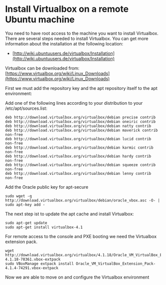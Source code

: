 # Install Virtualbox on a remote Ubuntu machine #

You need to have root access to the machine you want to install Virtualbox. There are several steps needed to install Virtualbox. You can get more information about the installation at the following location:

* [http://wiki.ubuntuusers.de/virtualbox/Installation](http://wiki.ubuntuusers.de/virtualbox/Installation)

Virtualbox can be downloaded from: [https://www.virtualbox.org/wiki/Linux_Downloads](https://www.virtualbox.org/wiki/Linux_Downloads)

First we must add the repository key and the apt repository itself to the apt environment:  

Add one of the following lines according to your distribution to your /etc/apt/sources.list:

````
deb http://download.virtualbox.org/virtualbox/debian precise contrib
deb http://download.virtualbox.org/virtualbox/debian oneiric contrib
deb http://download.virtualbox.org/virtualbox/debian natty contrib
deb http://download.virtualbox.org/virtualbox/debian maverick contrib non-free
deb http://download.virtualbox.org/virtualbox/debian lucid contrib non-free
deb http://download.virtualbox.org/virtualbox/debian karmic contrib non-free
deb http://download.virtualbox.org/virtualbox/debian hardy contrib non-free
deb http://download.virtualbox.org/virtualbox/debian squeeze contrib non-free
deb http://download.virtualbox.org/virtualbox/debian lenny contrib non-free
````

Add the Oracle public key for apt-secure  

```
sudo wget -q http://download.virtualbox.org/virtualbox/debian/oracle_vbox.asc -O- | sudo apt-key add - 
```

The next step ist to update the apt cache and install Virtualbox:

```
sudo apt-get update 
sudo apt-get install virtualbox-4.1       
```
    
For remote access to the console and PXE booting we need the Virtualbox extension pack. 

```
wget http://download.virtualbox.org/virtualbox/4.1.18/Oracle_VM_VirtualBox_Extension_Pack-4.1.18-78361.vbox-extpack
sudo VBoxManage extpack install Oracle_VM_VirtualBox_Extension_Pack-4.1.4-74291.vbox-extpack    
```
    
Now we are able to move on and configure the Virtualbox environment